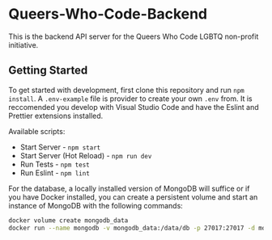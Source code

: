 # Queers-Who-Code-Backend

This is the backend API server for the Queers Who Code LGBTQ non-profit initiative.

## Getting Started

To get started with development, first clone this repository and run `npm install`. A `.env-example` file is provider to create your own `.env` from. It is reccomended you develop with Visual Studio Code and have the Eslint and Prettier extensions installed.

Available scripts:

- Start Server - `npm start`
- Start Server (Hot Reload) - `npm run dev`
- Run Tests - `npm test`
- Run Eslint - `npm lint`

For the database, a locally installed version of MongoDB will suffice or if you have Docker installed, you can create a persistent volume and start an instance of MongoDB with the following commands:

```sh
docker volume create mongodb_data
docker run --name mongodb -v mongodb_data:/data/db -p 27017:27017 -d mongo:latest
```
